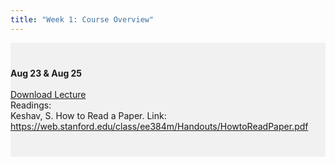 ```yaml
---
title: "Week 1: Course Overview"
---
```


<div style="background-color:rgba(0, 0, 0, 0.0470588); text-align:left; vertical-align: middle; padding:40px 0;">
<b>Aug 23 & Aug 25</b> <br> <br>
<a  href="/lectures/08_23_22-AREC-705.pdf" target="_blank">Download Lecture</a> <br>
Readings: <br>
Keshav, S. How to Read a Paper. Link: <a  href="https://web.stanford.edu/class/ee384m/Handouts/HowtoReadPaper.pdf" target="_blank">https://web.stanford.edu/class/ee384m/Handouts/HowtoReadPaper.pdf</a>
</div>


